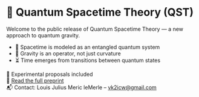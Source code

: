 # 🧬 Quantum Spacetime Theory (QST)

Welcome to the public release of Quantum Spacetime Theory — a new approach to quantum gravity.

- 🧠 Spacetime is modeled as an entangled quantum system
- 🌌 Gravity is an operator, not just curvature
- ⏳ Time emerges from transitions between quantum states

🔬 Experimental proposals included  
📄 [Read the full preprint](./Quantum_Spacetime_Theory.pdf)  
📬 Contact: Louis Julius Meric leMerle – vk2icw@gmail.com
